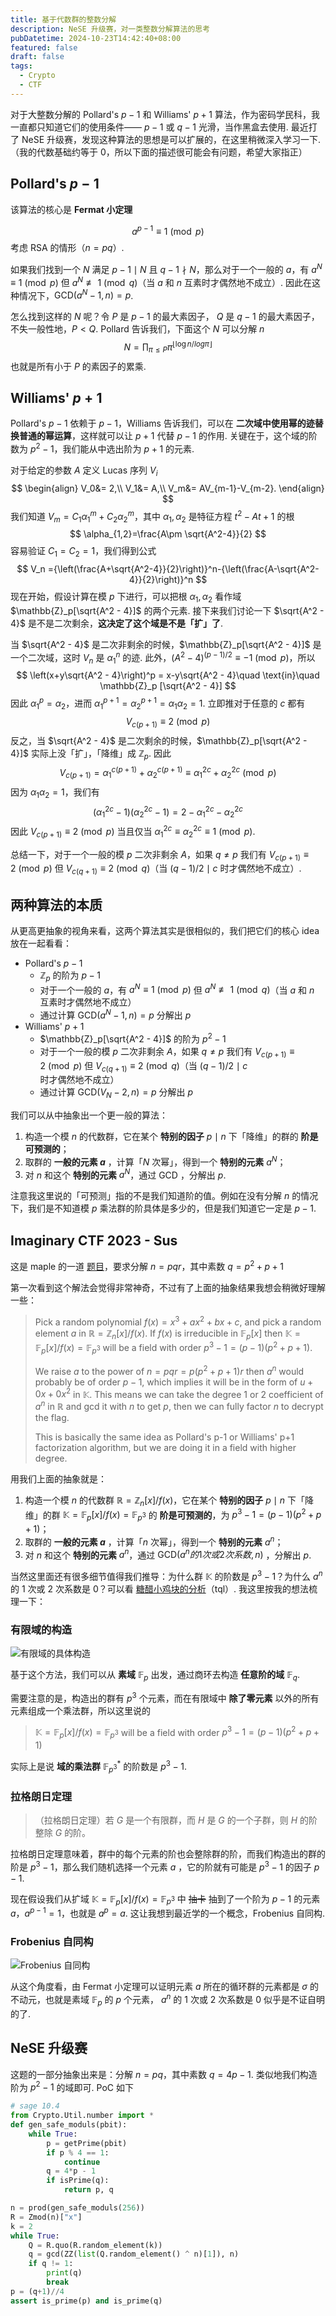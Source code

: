 ```yaml
---
title: 基于代数群的整数分解
description: NeSE 升级赛，对一类整数分解算法的思考
pubDatetime: 2024-10-23T14:42:40+08:00
featured: false
draft: false
tags:
  - Crypto
  - CTF
---
```


对于大整数分解的 Pollard's $p-1$ 和 Williams' $p+1$ 算法，作为密码学民科，我一直都只知道它们的使用条件—— $p-1$ 或 $q-1$ 光滑，当作黑盒去使用. 最近打了 NeSE 升级赛，发现这种算法的思想是可以扩展的，在这里稍微深入学习一下.（我的代数基础约等于 0，所以下面的描述很可能会有问题，希望大家指正）

## Pollard's $p-1$

该算法的核心是 **Fermat 小定理**

$$
a^{p-1}\equiv 1\pmod{p}
$$
考虑 RSA 的情形（$n=pq$）.

如果我们找到一个 $N$ 满足 $p-1\mid N$ 且 $q-1 \nmid N$，那么对于一个一般的 $a$，有 $a^N\equiv 1\pmod{p}$ 但 $a^N\not\equiv 1\pmod{q}$（当 $a$ 和 $n$ 互素时才偶然地不成立）. 因此在这种情况下，$\text{GCD}(a^N-1,n)=p$.

怎么找到这样的 $N$ 呢？令 $P$ 是 $p-1$ 的最大素因子， $Q$ 是 $q-1$ 的最大素因子，不失一般性地，$P<Q$. Pollard 告诉我们，下面这个 $N$ 可以分解 $n$
$$
N =\prod_{\pi \leq P}\pi^{\lfloor{\log{n}/log{\pi}}\rfloor}
$$
也就是所有小于 $P$ 的素因子的累乘.

## Williams' $p+1$

Pollard's $p-1$ 依赖于 $p-1$，Williams 告诉我们，可以在 **二次域中使用幂的迹替换普通的幂运算**，这样就可以让 $p+1$ 代替 $p-1$ 的作用. 关键在于，这个域的阶数为 $p^2-1$，我们能从中选出阶为 $p+1$ 的元素.

对于给定的参数 $A$ 定义 Lucas 序列 $V_i$
$$
\begin{align}
V_0&= 2,\\
V_1&= A,\\
V_m&= AV_{m-1}-V_{m-2}.
\end{align}
$$
我们知道 $V_m=C_1\alpha_1^m+C_2\alpha_2^m$，其中 $\alpha_1,\alpha_2$ 是特征方程 $t^2-At+1$ 的根
$$
\alpha_{1,2}=\frac{A\pm \sqrt{A^2-4}}{2}
$$
容易验证 $C_1=C_2=1$，我们得到公式
$$
V_n ={\left(\frac{A+\sqrt{A^2-4}}{2}\right)}^n-{\left(\frac{A-\sqrt{A^2-4}}{2}\right)}^n
$$
现在开始，假设计算在模 $p$ 下进行，可以把根 $\alpha_1,\alpha_2$ 看作域 $\mathbb{Z}_p[\sqrt{A^2 - 4}]$ 的两个元素. 接下来我们讨论一下 $\sqrt{A^2 - 4}$ 是不是二次剩余，**这决定了这个域是不是「扩」了**.

当 $\sqrt{A^2 - 4}$ 是二次非剩余的时候，$\mathbb{Z}_p[\sqrt{A^2 - 4}]$ 是一个二次域，这时 $V_n$ 是 $\alpha_1^n$ 的迹. 此外，$(A^2-4)^{(p-1)/2}\equiv -1\pmod{p}$，所以
$$
\left(x+y\sqrt{A^2 - 4}\right)^p = x-y\sqrt{A^2 - 4}\quad \text{in}\quad \mathbb{Z}_p [\sqrt{A^2 - 4}]
$$
因此 $\alpha_1^p=\alpha_2$，进而 $\alpha_1^{p+1}=\alpha_2^{p+1}=\alpha_1\alpha_2=1$. 立即推对于任意的 $c$ 都有
$$
V_{c(p+1)}\equiv 2\pmod{p}
$$
反之，当 $\sqrt{A^2 - 4}$ 是二次剩余的时候，$\mathbb{Z}_p[\sqrt{A^2 - 4}]$ 实际上没「扩」，「降维」成 $\mathbb{Z}_p$. 因此
$$
V_{c(p+1)}=\alpha_1^{c(p+1)}+\alpha_2^{c(p+1)}\equiv\alpha_1^{2c}+\alpha_2^{2c}\pmod{p}
$$
因为 $\alpha_1\alpha_2=1$，我们有
$$
(\alpha_1^{2c}-1)(\alpha_2^{2c}-1)= 2-\alpha_1^{2c}-\alpha_2^{2c}
$$
因此 $V_{c(p+1)}\equiv 2\pmod{p}$ 当且仅当 $\alpha_1^{2c}\equiv \alpha_2^{2c}\equiv 1\pmod{p}$.

总结一下，对于一个一般的模 $p$ 二次非剩余 $A$，如果 $q\neq p$ 我们有 $V_{c(p+1)}\equiv 2\pmod{p}$ 但 $V_{c(q+1)}\equiv 2\pmod{q}$（当 $(q-1)/2\mid c$ 时才偶然地不成立）.

## 两种算法的本质

从更高更抽象的视角来看，这两个算法其实是很相似的，我们把它们的核心 idea 放在一起看看：

- Pollard's $p-1$
  - $\mathbb{Z}_p$ 的阶为 $p-1$
  - 对于一个一般的 $a$，有 $a^N\equiv 1\pmod{p}$ 但 $a^N\not\equiv 1\pmod{q}$（当 $a$ 和 $n$ 互素时才偶然地不成立）
  - 通过计算 $\text{GCD}(a^N-1,n)=p$ 分解出 $p$
- Williams' $p+1$
  - $\mathbb{Z}_p[\sqrt{A^2 - 4}]$ 的阶为 $p^2-1$
  - 对于一个一般的模 $p$ 二次非剩余 $A$，如果 $q\neq p$ 我们有 $V_{c(p+1)}\equiv 2\pmod{p}$ 但 $V_{c(q+1)}\equiv 2\pmod{q}$（当 $(q-1)/2\mid c$ 时才偶然地不成立）
  - 通过计算 $\text{GCD}(V_N-2,n)=p$ 分解出 $p$

我们可以从中抽象出一个更一般的算法：

1. 构造一个模 $n$ 的代数群，它在某个 **特别的因子** $p\mid n$ 下「降维」的群的 **阶是可预测的**；
2. 取群的 **一般的元素 $a$** ，计算「$N$ 次幂」，得到一个 **特别的元素** $a^N$；
3. 对 $n$ 和这个 **特别的元素** $a^N$，通过 $\text{GCD}$ ，分解出 $p$.

注意我这里说的「可预测」指的不是我们知道阶的值。例如在没有分解 $n$ 的情况下，我们是不知道模 $p$ 乘法群的阶具体是多少的，但是我们知道它一定是 $p-1$.

## Imaginary CTF 2023 - Sus

这是 maple 的一道 [题目](https://github.com/maple3142/My-CTF-Challenges/tree/master/ImaginaryCTF%202023/Sus)，要求分解 $n=pqr$，其中素数 $q=p^2+p+1$

第一次看到这个解法会觉得非常神奇，不过有了上面的抽象结果我想会稍微好理解一些：

> Pick a random polynomial $f(x)=x^3+ax^2+bx+c$, and pick a random element $a$ in $\mathbb{R}=\mathbb{Z}_n[x]/f(x)$. If $f(x)$ is irreducible in $\mathbb{F}_p[x]$ then $\mathbb{K}=\mathbb{F}_p[x]/f(x)=\mathbb{F}_{p^3}$ will be a field with order $p^3-1=(p-1)(p^2+p+1)$.
>
> We raise $a$ to the power of $n=pqr=p(p^2+p+1)r$ then $a^n$ would probably be of order $p-1$, which implies it will be in the form of $u+0x+0x^2$ in $\mathbb{K}$. This means we can take the degree 1 or 2 coefficient of $a^n$ in $\mathbb{R}$ and gcd it with $n$ to get $p$, then we can fully factor $n$ to decrypt the flag.
>
> This is basically the same idea as Pollard's p-1 or Williams' p+1 factorization algorithm, but we are doing it in a field with higher degree.

用我们上面的抽象就是：

1. 构造一个模 $n$ 的代数群 $\mathbb{R} = \mathbb{Z}_n[x]/f(x)$，它在某个 **特别的因子** $p\mid n$ 下「降维」的群 $\mathbb{K} = \mathbb{F}_p[x]/f(x) = \mathbb{F}_{p^3}$ 的 **阶是可预测的**，为 $p^3 - 1 = (p - 1)(p^2 + p + 1)$；
2. 取群的 **一般的元素 $a$** ，计算「$n$ 次幂」，得到一个 **特别的元素** $a^n$；
3. 对 $n$ 和这个 **特别的元素** $a^n$，通过 $\text{GCD}(a^n的1次或2次系数,n)$ ，分解出 $p$.

当然这里面还有很多细节值得我们推导：为什么群 $\mathbb{K}$ 的阶数是 $p^3 - 1$？为什么 $a^n$ 的 1 次或 2 次系数是 0？可以看 [糖醋小鸡块的分析](https://tangcuxiaojikuai.xyz/post/ea445335.html)（tql）. 我这里按我的想法梳理一下：

### 有限域的构造

![有限域的具体构造](https://s2.loli.net/2024/10/23/SyYc8wJZH9EMftU.png)

基于这个方法，我们可以从 **素域** $\mathbb{F}_p$ 出发，通过商环去构造 **任意阶的域** $\mathbb{F}_q$.

需要注意的是，构造出的群有 $p^3$ 个元素，而在有限域中 **除了零元素** 以外的所有元素组成一个乘法群，所以这里说的

> $\mathbb{K}=\mathbb{F}_p[x]/f(x)=\mathbb{F}_{p^3}$ will be a field with order $p^3-1=(p-1)(p^2+p+1)$

实际上是说 **域的乘法群** $\mathbb{F}_{p^3}^*$ 的阶数是 $p^3-1$.

### 拉格朗日定理

> （拉格朗日定理）若 $G$ 是一个有限群，而 $H$ 是 $G$ 的一个子群，则 $H$ 的阶整除 $G$ 的阶。

拉格朗日定理意味着，群中的每个元素的阶也会整除群的阶，而我们构造出的群的阶是 $p^3 - 1$，那么我们随机选择一个元素 $a$ ，它的阶就有可能是 $p^3-1$ 的因子 $p-1$.

现在假设我们从扩域 $\mathbb{K} = \mathbb{F}_p[x]/f(x) = \mathbb{F}_{p^3}$ 中 ~~抽卡~~ 抽到了一个阶为 $p-1$ 的元素 $a$，$a^{p-1}=1$，也就是 $a^p=a$. 这让我想到最近学的一个概念，Frobenius 自同构.

### Frobenius 自同构

![Frobenius 自同构](https://s2.loli.net/2024/10/23/13Chd7MLIxVDnoT.png)

从这个角度看，由 Fermat 小定理可以证明元素 $a$ 所在的循环群的元素都是 $\sigma$ 的不动元，也就是素域 $\mathbb{F}_p$ 的 $p$ 个元素， $a^n$ 的 1 次或 2 次系数是 0 似乎是不证自明的了.

## NeSE 升级赛

这题的一部分抽象出来是：分解 $n=pq$，其中素数 $q=4p-1$.
类似地我们构造阶为 $p^2-1$ 的域即可. PoC 如下

```python
# sage 10.4
from Crypto.Util.number import *   
def gen_safe_moduls(pbit):
    while True:
        p = getPrime(pbit)
        if p % 4 == 1:
            continue
        q = 4*p - 1
        if isPrime(q):
            return p, q

n = prod(gen_safe_moduls(256))
R = Zmod(n)["x"]
k = 2
while True:
    Q = R.quo(R.random_element(k))
    q = gcd(ZZ(list(Q.random_element() ^ n)[1]), n)
    if q != 1:
        print(q)
        break
p = (q+1)//4
assert is_prime(p) and is_prime(q)
```
